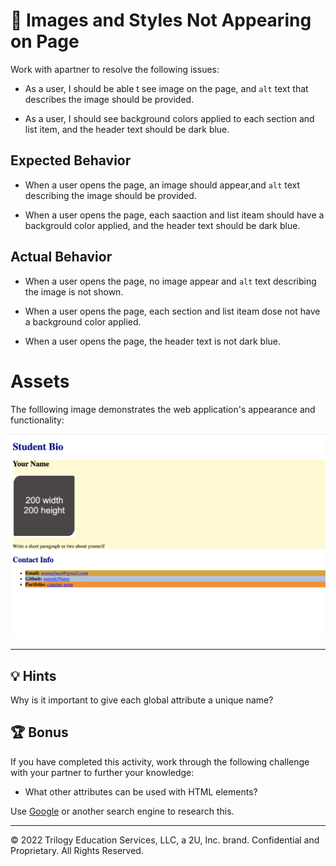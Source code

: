 # 🐛 Images and Styles Not Appearing on Page

Work with apartner to resolve the following issues:

* As a user, I should be able t see image on the page, and `alt` text that describes the image should be provided.

* As a user, I should see background colors applied to each section and list item, and the header text should be dark blue.

## Expected Behavior
* When a user opens the page, an image should appear,and `alt` text describing the image should be provided.

* When a user opens the page, each saaction and list iteam should have a backgrould color applied, and the header text should be dark blue.

## Actual Behavior

* When a user opens the page, no image appear and `alt` text describing the image is not shown.

* When a user opens the page, each section and list iteam dose not have a background color applied.

* When a user opens the page, the header text is not dark blue.

# Assets

The folllowing image demonstrates the web application's appearance and functionality:

![The portfolio page features headings in dark-blue text, rounded corners on the image placeholder, and various background colors.](../02-Attributes/assets/image-1.png)

---

## 💡 Hints

Why is it important to give each global attribute a unique name?

## 🏆 Bonus

If you have completed this activity, work through the following challenge with your partner to further your knowledge:

* What other attributes can be used with HTML elements?

Use [Google](https://www.google.com) or another search engine to research this.

---
© 2022 Trilogy Education Services, LLC, a 2U, Inc. brand. Confidential and Proprietary. All Rights Reserved.

